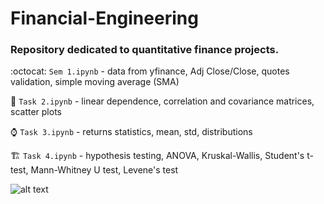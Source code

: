 # Financial-Engineering

### Repository dedicated to quantitative finance projects.


:octocat: ```Sem 1.ipynb``` -  data from yfinance, Adj Close/Close, quotes validation, simple moving average (SMA)

:cookie: ```Task 2.ipynb``` - linear dependence, correlation and covariance matrices, scatter plots

:watch: ```Task 3.ipynb``` - returns statistics, mean, std, distributions

:building_construction: ```Task 4.ipynb``` - hypothesis testing, ANOVA, Kruskal-Wallis, Student's t-test, Mann-Whitney U test, Levene's test

![alt text](https://images.prismic.io/coresignal-website/8e00ca1a-0231-4e36-9b43-284ddc88a256_15.+Top+Hedge+Fund+Industry+Trends+in+2022+and+Beyond.png?auto=compress%2Cformat&fit=max&q=75)
